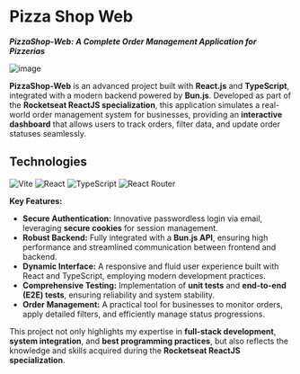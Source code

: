 
# Pizza Shop Web
***PizzaShop-Web: A Complete Order Management Application for Pizzerias***

![image](https://github.com/user-attachments/assets/852d2ca0-9803-4577-935d-65f9e498b05c)

**PizzaShop-Web** is an advanced project built with **React.js** and **TypeScript**, integrated with a modern backend powered by **Bun.js**. Developed as part of the **Rocketseat ReactJS specialization**, this application simulates a real-world order management system for businesses, providing an **interactive dashboard** that allows users to track orders, filter data, and update order statuses seamlessly.

## Technologies
![Vite](https://img.shields.io/badge/vite-%23646CFF.svg?style=for-the-badge&logo=vite&logoColor=white) ![React](https://img.shields.io/badge/react-%2320232a.svg?style=for-the-badge&logo=react&logoColor=%2361DAFB) ![TypeScript](https://img.shields.io/badge/typescript-%23007ACC.svg?style=for-the-badge&logo=typescript&logoColor=white) ![React Router](https://img.shields.io/badge/React_Router-CA4245?style=for-the-badge&logo=react-router&logoColor=white)

**Key Features:**

-   **Secure Authentication:** Innovative passwordless login via email, leveraging **secure cookies** for session management.
-   **Robust Backend:** Fully integrated with a **Bun.js API**, ensuring high performance and streamlined communication between frontend and backend.
-   **Dynamic Interface:** A responsive and fluid user experience built with React and TypeScript, employing modern development practices.
-   **Comprehensive Testing:** Implementation of **unit tests** and **end-to-end (E2E) tests**, ensuring reliability and system stability.
-   **Order Management:** A practical tool for businesses to monitor orders, apply detailed filters, and efficiently manage status progressions.

This project not only highlights my expertise in **full-stack development**, **system integration**, and **best programming practices**, but also reflects the knowledge and skills acquired during the **Rocketseat ReactJS specialization**.